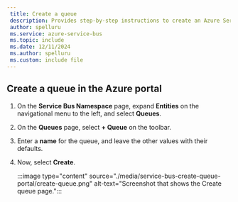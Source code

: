```yaml
---
 title: Create a queue
 description: Provides step-by-step instructions to create an Azure Service Bus queue using the Azure portal. 
 author: spelluru
 ms.service: azure-service-bus
 ms.topic: include
 ms.date: 12/11/2024
 ms.author: spelluru
 ms.custom: include file
---
```


## Create a queue in the Azure portal
1. On the **Service Bus Namespace** page, expand **Entities** on the navigational menu to the left, and select **Queues**.
1. On the **Queues** page, select **+ Queue** on the toolbar.
1. Enter a **name** for the queue, and leave the other values with their defaults.
1. Now, select **Create**.
 
    :::image type="content" source="./media/service-bus-create-queue-portal/create-queue.png" alt-text="Screenshot that shows the Create queue page.":::

